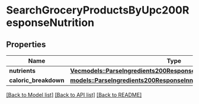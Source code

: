 # SearchGroceryProductsByUpc200ResponseNutrition

## Properties

Name | Type | Description | Notes
------------ | ------------- | ------------- | -------------
**nutrients** | [**Vec<models::ParseIngredients200ResponseInnerNutritionNutrientsInner>**](parseIngredients_200_response_inner_nutrition_nutrients_inner.md) |  | 
**caloric_breakdown** | [**models::ParseIngredients200ResponseInnerNutritionCaloricBreakdown**](parseIngredients_200_response_inner_nutrition_caloricBreakdown.md) |  | 

[[Back to Model list]](../README.md#documentation-for-models) [[Back to API list]](../README.md#documentation-for-api-endpoints) [[Back to README]](../README.md)


